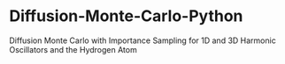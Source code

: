 # Diffusion-Monte-Carlo-Python
Diffusion Monte Carlo with Importance Sampling for 1D and 3D Harmonic Oscillators and the Hydrogen Atom
